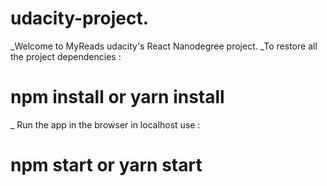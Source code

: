 # udacity-project.
_Welcome to MyReads udacity's React Nanodegree project.
_To restore all the project dependencies :
# npm install or yarn install
_ Run the app in the browser in localhost use :
# npm start or yarn start
